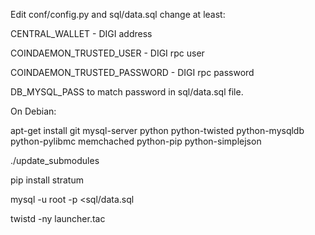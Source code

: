 
Edit conf/config.py and sql/data.sql change at least:

CENTRAL_WALLET - DIGI address

COINDAEMON_TRUSTED_USER - DIGI rpc user

COINDAEMON_TRUSTED_PASSWORD - DIGI rpc password

DB_MYSQL_PASS to match password in sql/data.sql file.

On Debian:

apt-get install git mysql-server python python-twisted python-mysqldb python-pylibmc memchached python-pip python-simplejson

./update_submodules

pip install stratum

mysql -u root -p <sql/data.sql

twistd -ny launcher.tac
